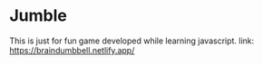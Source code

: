 # Jumble
This is just for fun game developed while learning javascript.
link: https://braindumbbell.netlify.app/
